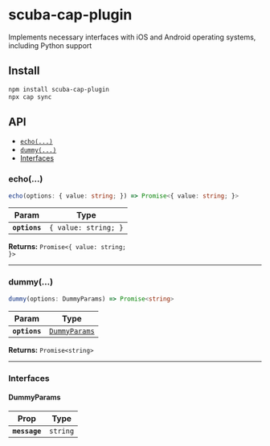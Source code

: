 # scuba-cap-plugin

Implements necessary interfaces with iOS and Android operating systems, including Python support

## Install

```bash
npm install scuba-cap-plugin
npx cap sync
```

## API

<docgen-index>

* [`echo(...)`](#echo)
* [`dummy(...)`](#dummy)
* [Interfaces](#interfaces)

</docgen-index>

<docgen-api>
<!--Update the source file JSDoc comments and rerun docgen to update the docs below-->

### echo(...)

```typescript
echo(options: { value: string; }) => Promise<{ value: string; }>
```

| Param         | Type                            |
| ------------- | ------------------------------- |
| **`options`** | <code>{ value: string; }</code> |

**Returns:** <code>Promise&lt;{ value: string; }&gt;</code>

--------------------


### dummy(...)

```typescript
dummy(options: DummyParams) => Promise<string>
```

| Param         | Type                                                |
| ------------- | --------------------------------------------------- |
| **`options`** | <code><a href="#dummyparams">DummyParams</a></code> |

**Returns:** <code>Promise&lt;string&gt;</code>

--------------------


### Interfaces


#### DummyParams

| Prop          | Type                |
| ------------- | ------------------- |
| **`message`** | <code>string</code> |

</docgen-api>
